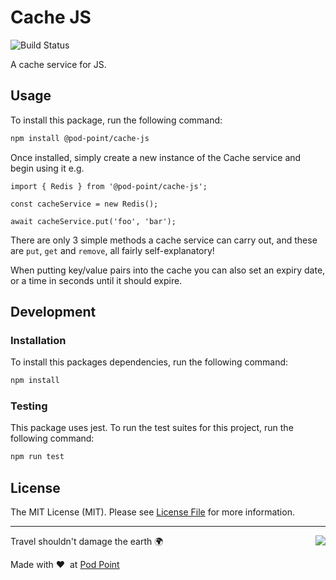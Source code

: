 # Cache JS

![Build Status](https://github.com/Pod-Point/cache-js/actions/workflows/run-tests.yml/badge.svg)

A cache service for JS.

## Usage

To install this package, run the following command:
```bash
npm install @pod-point/cache-js
```

Once installed, simply create a new instance of the Cache service and begin using it e.g.
```
import { Redis } from '@pod-point/cache-js';

const cacheService = new Redis();

await cacheService.put('foo', 'bar');
```

There are only 3 simple methods a cache service can carry out, and these are `put`, `get` and `remove`, all fairly self-explanatory!

When putting key/value pairs into the cache you can also set an expiry date, or a time in seconds until it should expire.

## Development

### Installation

To install this packages dependencies, run the following command:
```bash
npm install
```

### Testing

This package uses jest. To run the test suites for this project, run the following command:

```bash
npm run test
```

## License

The MIT License (MIT). Please see [License File](LICENCE) for more information.

---

<img src="https://d3h256n3bzippp.cloudfront.net/pod-point-logo.svg" align="right" />

Travel shouldn't damage the earth 🌍

Made with ❤️&nbsp;&nbsp;at [Pod Point](https://pod-point.com)
